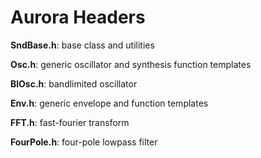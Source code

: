 Aurora Headers
=============

**SndBase.h**: base class and utilities

**Osc.h**: generic oscillator and synthesis function templates

**BlOsc.h**: bandlimited oscillator

**Env.h**: generic envelope and function templates

**FFT.h**: fast-fourier transform

**FourPole.h**: four-pole lowpass filter


